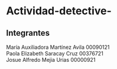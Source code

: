 # Actividad-detective-

## Integrantes  

María Auxiliadora Martínez Avila 00090121  
Paola Elizabeth Saracay Cruz 00376721  
Josue Alfredo Mejia Urias 00000921  

